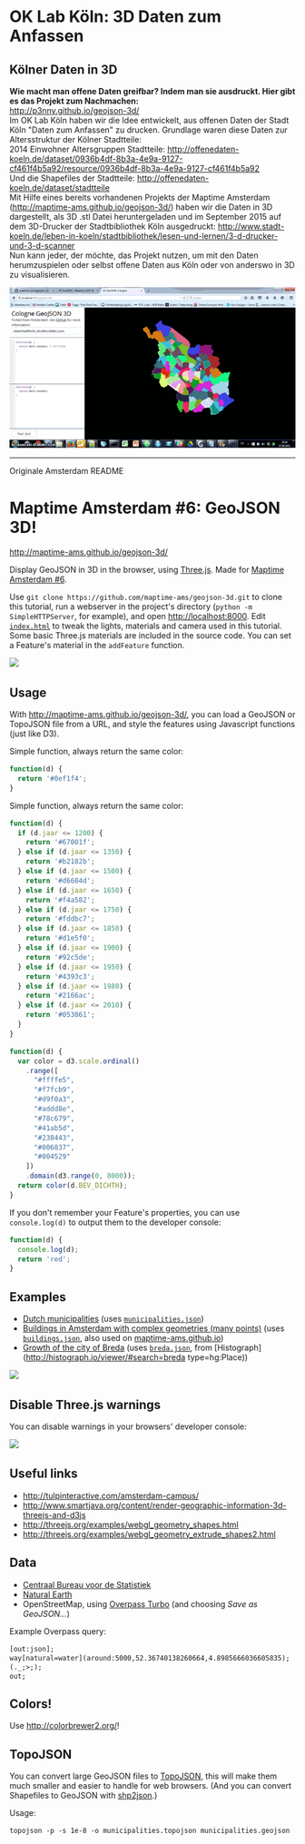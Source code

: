 # OK Lab Köln: 3D Daten zum Anfassen #

## Kölner Daten in 3D ##
**Wie macht man offene Daten greifbar? Indem man sie ausdruckt. Hier gibt es das Projekt zum Nachmachen:** <br>
http://p3nny.github.io/geojson-3d/
<br>
Im OK Lab Köln haben wir die Idee entwickelt, aus offenen Daten der Stadt Köln "Daten zum Anfassen" zu drucken. Grundlage waren diese Daten zur Altersstruktur der Kölner Stadtteile: <br>
2014 Einwohner Altersgruppen Stadtteile:
http://offenedaten-koeln.de/dataset/0936b4df-8b3a-4e9a-9127-cf461f4b5a92/resource/0936b4df-8b3a-4e9a-9127-cf461f4b5a92<br>
Und die Shapefiles der Stadtteile:
http://offenedaten-koeln.de/dataset/stadtteile<br>
Mit Hilfe eines bereits vorhandenen Projekts der Maptime Amsterdam (http://maptime-ams.github.io/geojson-3d/) haben wir die Daten in 3D dargestellt, als 3D .stl Datei heruntergeladen und im September 2015 auf dem 3D-Drucker der Stadtbibliothek Köln ausgedruckt:
http://www.stadt-koeln.de/leben-in-koeln/stadtbibliothek/lesen-und-lernen/3-d-drucker-und-3-d-scanner<br>
Nun kann jeder, der möchte, das Projekt nutzen, um mit den Daten herumzuspielen oder selbst offene Daten aus Köln oder von anderswo in 3D zu visualisieren.<br>

![](assets/cgn-3d.gif)


-----------------------------------------
Originale Amsterdam README
# Maptime Amsterdam #6: GeoJSON 3D!

http://maptime-ams.github.io/geojson-3d/

Display GeoJSON in 3D in the browser, using [Three.js](http://threejs.org/). Made for [Maptime Amsterdam #6](http://www.meetup.com/Maptime-AMS/events/220184217/).

Use `git clone https://github.com/maptime-ams/geojson-3d.git` to clone this tutorial, run a webserver in the project's directory (`python -m SimpleHTTPServer`, for example), and open [http://localhost:8000](http://localhost:8000). Edit [`index.html`](index.html) to tweak the lights, materials and camera used in this tutorial. Some basic Three.js materials are included in the source code. You can set a Feature's material in the `addFeature` function.

![](images/municipalities.jpg)

## Usage

With http://maptime-ams.github.io/geojson-3d/, you can load a GeoJSON or TopoJSON file from a URL, and style the features using Javascript functions (just like D3).

Simple function, always return the same color:

```js
function(d) {
  return '#0ef1f4';
}
```

Simple function, always return the same color:

```js
function(d) {
  if (d.jaar <= 1200) {
    return '#67001f';
  } else if (d.jaar <= 1350) {
    return '#b2182b';
  } else if (d.jaar <= 1500) {
    return '#d6604d';
  } else if (d.jaar <= 1650) {
    return '#f4a582';
  } else if (d.jaar <= 1750) {
    return '#fddbc7';
  } else if (d.jaar <= 1850) {
    return '#d1e5f0';
  } else if (d.jaar <= 1900) {
    return '#92c5de';
  } else if (d.jaar <= 1950) {
    return '#4393c3';
  } else if (d.jaar <= 1980) {
    return '#2166ac';
  } else if (d.jaar <= 2010) {
    return '#053061';
  }
}
```

```js
function(d) {
  var color = d3.scale.ordinal()
    .range([
      "#ffffe5",
      "#f7fcb9",
      "#d9f0a3",
      "#addd8e",
      "#78c679",
      "#41ab5d",
      "#238443",
      "#006837",
      "#004529"
    ])
    .domain(d3.range(0, 8000));
  return color(d.BEV_DICHTH);
}
```

If you don't remember your Feature's properties, you can use `console.log(d)` to output them to the developer console:

```js
function(d) {
  console.log(d);
  return 'red';
}
```

## Examples

- [Dutch municipalities](http://maptime-ams.github.io/geojson-3d/#url=data%2Fmunicipalities.json&color=function(d)%20%7B%0A%20%20var%20color%20%3D%20d3.scale.ordinal()%0A%20%20%20%20.range(%5B%0A%20%20%20%20%20%20%22%23ffffe5%22%2C%0A%20%20%20%20%20%20%22%23f7fcb9%22%2C%0A%20%20%20%20%20%20%22%23d9f0a3%22%2C%0A%20%20%20%20%20%20%22%23addd8e%22%2C%0A%20%20%20%20%20%20%22%2378c679%22%2C%0A%20%20%20%20%20%20%22%2341ab5d%22%2C%0A%20%20%20%20%20%20%22%23238443%22%2C%0A%20%20%20%20%20%20%22%23006837%22%2C%0A%20%20%20%20%20%20%22%23004529%22%0A%20%20%20%20%5D)%0A%20%20%20%20.domain(d3.range(0%2C%208000))%3B%0A%20%20return%20color(d.BEV_DICHTH)%3B%0A%7D&height=function(d)%20%7B%0A%20%20return%20d.AANT_INW%20%2F%205000%3B%0A%7D) (uses [`municipalities.json`](data/municipalities.json))
- [Buildings in Amsterdam with complex geometries (many points)](http://maptime-ams.github.io/geojson-3d/#url=data%2Fbuildings.json&color=function(d)%20%7B%0A%20%20return%20'%230ef1f4'%3B%0A%7D&height=function(d)%20%7B%0A%20%20return%2010%3B%0A%7D) (uses [`buildings.json`](data/buildings.json), also used on [maptime-ams.github.io](http://maptime-ams.github.io))
- [Growth of the city of Breda](http://maptime-ams.github.io/geojson-3d/#url=data%2Fbreda.json&color=function(d)%20%7B%0A%20%20if%20(d.jaar%20%3C%3D%201200)%20%7B%0A%20%20%20%20return%20'%2367001f'%3B%0A%20%20%7D%20else%20if%20(d.jaar%20%3C%3D%201350)%20%7B%0A%20%20%20%20return%20'%23b2182b'%3B%0A%20%20%7D%20else%20if%20(d.jaar%20%3C%3D%201500)%20%7B%0A%20%20%20%20return%20'%23d6604d'%3B%0A%20%20%7D%20else%20if%20(d.jaar%20%3C%3D%201650)%20%7B%0A%20%20%20%20return%20'%23f4a582'%3B%0A%20%20%7D%20else%20if%20(d.jaar%20%3C%3D%201750)%20%7B%0A%20%20%20%20return%20'%23fddbc7'%3B%0A%20%20%7D%20else%20if%20(d.jaar%20%3C%3D%201850)%20%7B%0A%20%20%20%20return%20'%23d1e5f0'%3B%0A%20%20%7D%20else%20if%20(d.jaar%20%3C%3D%201900)%20%7B%0A%20%20%20%20return%20'%2392c5de'%3B%0A%20%20%7D%20else%20if%20(d.jaar%20%3C%3D%201950)%20%7B%0A%20%20%20%20return%20'%234393c3'%3B%0A%20%20%7D%20else%20if%20(d.jaar%20%3C%3D%201980)%20%7B%0A%20%20%20%20return%20'%232166ac'%3B%0A%20%20%7D%20else%20if%20(d.jaar%20%3C%3D%202010)%20%7B%0A%20%20%20%20return%20'%23053061'%3B%0A%20%20%7D%0A%7D&height=function(d)%20%7B%0A%20%20if%20(d.jaar%20%3C%3D%201200)%20%7B%0A%20%20%20%20return%20%3B%0A%20%20%7D%20else%20if%20(d.jaar%20%3C%3D%201350)%20%7B%0A%20%20%20%20return%2090%3B%0A%20%20%7D%20else%20if%20(d.jaar%20%3C%3D%201500)%20%7B%0A%20%20%20%20return%2080%3B%0A%20%20%7D%20else%20if%20(d.jaar%20%3C%3D%201650)%20%7B%0A%20%20%20%20return%2070%3B%0A%20%20%7D%20else%20if%20(d.jaar%20%3C%3D%201750)%20%7B%0A%20%20%20%20return%2060%3B%0A%20%20%7D%20else%20if%20(d.jaar%20%3C%3D%201850)%20%7B%0A%20%20%20%20return%2050%3B%0A%20%20%7D%20else%20if%20(d.jaar%20%3C%3D%201900)%20%7B%0A%20%20%20%20return%2040%3B%0A%20%20%7D%20else%20if%20(d.jaar%20%3C%3D%201950)%20%7B%0A%20%20%20%20return%2030%3B%0A%20%20%7D%20else%20if%20(d.jaar%20%3C%3D%201980)%20%7B%0A%20%20%20%20return%2020%3B%0A%20%20%7D%20else%20if%20(d.jaar%20%3C%3D%202010)%20%7B%0A%20%20%20%20return%2010%3B%0A%20%20%7D%0A%7D) (uses [`breda.json`](data/breda.json), from [Histograph](http://histograph.io/viewer/#search=breda type=hg:Place))

![](images/breda.jpg)

## Disable Three.js warnings

You can disable warnings in your browsers' developer console:

![](images/disable-warnings.jpg)

## Useful links

- http://tulpinteractive.com/amsterdam-campus/
- http://www.smartjava.org/content/render-geographic-information-3d-threejs-and-d3js
- http://threejs.org/examples/webgl_geometry_shapes.html
- http://threejs.org/examples/webgl_geometry_extrude_shapes2.html

## Data

- [Centraal Bureau voor de Statistiek](http://www.cbs.nl/nl-NL/menu/themas/dossiers/nederland-regionaal/publicaties/geografische-data/archief/2015/wijk-en-buurtkaart-2014-art.htm)
- [Natural Earth](http://www.naturalearthdata.com/)
- OpenStreetMap, using [Overpass Turbo](http://overpass-turbo.eu/) (and choosing _Save as GeoJSON..._)

Example Overpass query:

    [out:json];
    way[natural=water](around:5000,52.36740138260664,4.8985666036605835);
    (._;>;);
    out;

## Colors!

Use http://colorbrewer2.org/!

## TopoJSON

You can convert large GeoJSON files to [TopoJSON](https://github.com/mbostock/topojson), this will make them much smaller and easier to handle for web browsers. (And you can convert Shapefiles to GeoJSON with [shp2json](https://github.com/substack/shp2json).)

Usage:
```
topojson -p -s 1e-8 -o municipalities.topojson municipalities.geojson
```
